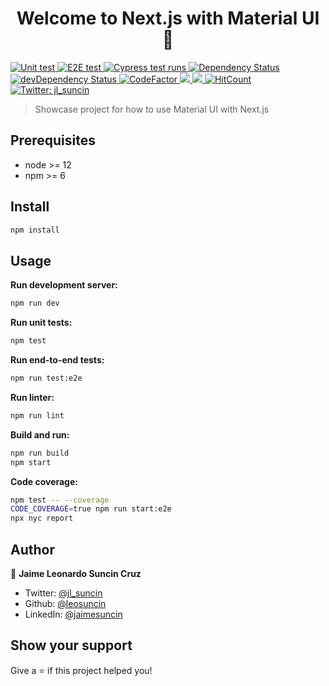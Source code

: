 <h1 align="center">Welcome to Next.js with Material UI 👋</h1>
<p>
  <a href="#" target="_blank">
    <img alt="Unit test" src="https://github.com/leosuncin/mui-next-ts/workflows/Unit%20test/badge.svg" />
  </a>
  <a href="#" target="_blank">
    <img alt="E2E test" src="https://github.com/leosuncin/mui-next-ts/workflows/E2E%20test/badge.svg" />
  </a>
  <a href="https://dashboard.cypress.io/projects/kbsfrp/runs" target="_blank">
    <img alt="Cypress test runs" src="https://img.shields.io/endpoint?url=https://dashboard.cypress.io/badge/detailed/kbsfrp/master&style=flat&logo=cypress" />
  </a>
  <a href="https://david-dm.org/leosuncin/mui-next-ts" target="_blank">
    <img alt="Dependency Status" src="https://img.shields.io/david/leosuncin/mui-next-ts.svg?style=flat" />
  </a>
  <a href="https://david-dm.org/leosuncin/mui-next-ts#info=devDependencies" target="_blank">
    <img alt="devDependency Status" src="https://img.shields.io/david/dev/leosuncin/mui-next-ts.svg?style=flat" />
  </a>
  <a href="https://www.codefactor.io/repository/github/leosuncin/mui-next-ts" target="_blank">
    <img alt="CodeFactor" src="https://www.codefactor.io/repository/github/leosuncin/mui-next-ts/badge" />
  </a>
  <a href="https://codeclimate.com/github/leosuncin/mui-next-ts/maintainability">
    <img src="https://api.codeclimate.com/v1/badges/27600c074641dc64f057/maintainability" />
  </a>
  <a href="https://codeclimate.com/github/leosuncin/mui-next-ts/test_coverage">
    <img src="https://api.codeclimate.com/v1/badges/27600c074641dc64f057/test_coverage" />
  </a>
  <a href="https://hits.dwyl.com/leosuncin/mui-next-ts" target="_blank">
    <img alt="HitCount" src="https://hits.dwyl.com/leosuncin/mui-next-ts.svg" />
  </a>
  <a href="https://twitter.com/jl_suncin" target="_blank">
    <img alt="Twitter: jl_suncin" src="https://img.shields.io/twitter/follow/jl_suncin.svg?style=social" />
  </a>
</p>

> Showcase project for how to use Material UI with Next.js

## Prerequisites

- node >= 12
- npm >= 6

## Install

```sh
npm install
```

## Usage

**Run development server:**

```sh
npm run dev
```

**Run unit tests:**

```sh
npm test
```

**Run end-to-end tests:**

```sh
npm run test:e2e
```

**Run linter:**

```sh
npm run lint
```

**Build and run:**

```sh
npm run build
npm start
```

**Code coverage:**

```sh
npm test -- --coverage
CODE_COVERAGE=true npm run start:e2e
npx nyc report
```

## Author

👤 **Jaime Leonardo Suncin Cruz**

- Twitter: [@jl_suncin](https://twitter.com/jl_suncin)
- Github: [@leosuncin](https://github.com/leosuncin)
- LinkedIn: [@jaimesuncin](https://linkedin.com/in/jaimesuncin)

## Show your support

Give a ⭐️ if this project helped you!
